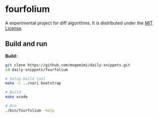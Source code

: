 # fourfolium

A experimental project for diff algorithms.
It is distributed under the [MIT License](https://opensource.org/licenses/MIT).

## Build and run

**Build:**

```sh
git clone https://github.com/mogemimi/daily-snippets.git
cd daily-snippets/fourfolium

# Setup build tool
make -C ../nori bootstrap

# Build
make xcode

# Run
./bin/fourfolium -help
```
